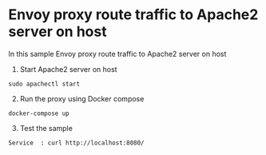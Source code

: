 Envoy proxy route traffic to Apache2 server on host
=

In this sample Envoy proxy route traffic to  Apache2 server on host

1. Start Apache2 server on host
```
sudo apachectl start
```

2. Run the proxy using Docker compose
```
docker-compose up
```

3. Test the sample
```
Service  : curl http://localhost:8080/
```

